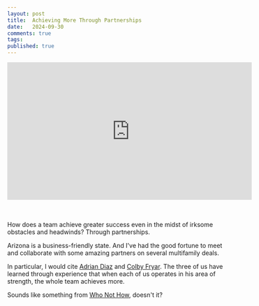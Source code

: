 ```yaml
---
layout: post
title:  Achieving More Through Partnerships
date:   2024-09-30
comments: true
tags: 
published: true
---
```


<div class="video-container">
<iframe width="560" height="315" src="https://www.youtube.com/embed/qXVFUvSbdHw?si=VXsW2nXPPIH5UoCE" title="YouTube video player" frameborder="0" allow="accelerometer; autoplay; clipboard-write; encrypted-media; gyroscope; picture-in-picture; web-share" referrerpolicy="strict-origin-when-cross-origin" allowfullscreen></iframe>
</div>
<br/>&nbsp;<br/>

How does a team achieve greater success even in the midst of irksome obstacles and headwinds? Through partnerships.

<!--more-->

Arizona is a business-friendly state. And I've had the good fortune to meet and collaborate with some amazing partners on several multifamily deals.

In particular, I would cite [Adrian Diaz](https://www.linkedin.com/in/adriandiazteam/) and [Colby Fryar](https://www.linkedin.com/in/colby-fryar-295083208/). The three of us have learned through experience that when each of us operates in his area of strength, the whole team achieves more.

Sounds like something from [Who Not How](/blog/2021/05/29/who-not-how/), doesn't it?
